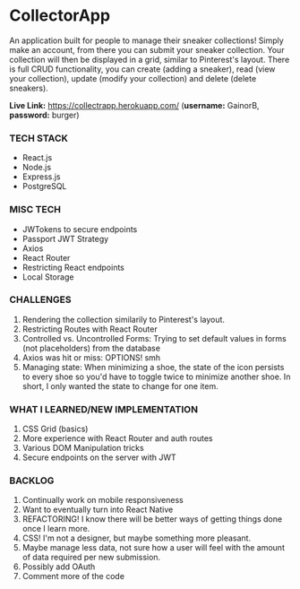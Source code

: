 # CollectorApp

An application built for people to manage their sneaker collections! Simply make an account, from there you can submit your sneaker collection. Your collection will then be displayed in a grid, similar to Pinterest's layout. There is full CRUD functionality, you can create (adding a sneaker), read (view your collection), update (modify your collection) and delete (delete sneakers).

**Live Link:** https://collectrapp.herokuapp.com/ (**username:** GainorB, **password:** burger)

### TECH STACK
* React.js
* Node.js
* Express.js
* PostgreSQL

### MISC TECH
* JWTokens to secure endpoints
* Passport JWT Strategy 
* Axios
* React Router
* Restricting React endpoints
* Local Storage

### CHALLENGES
1. Rendering the collection similarily to Pinterest's layout.
2. Restricting Routes with React Router
3. Controlled vs. Uncontrolled Forms: Trying to set default values in forms (not placeholders) from the database
4. Axios was hit or miss: OPTIONS! smh
5. Managing state: When minimizing a shoe, the state of the icon persists to every shoe so you'd have to toggle twice to minimize another shoe. In short, I only wanted the state to change for one item.

### WHAT I LEARNED/NEW IMPLEMENTATION
1. CSS Grid (basics)
2. More experience with React Router and auth routes
3. Various DOM Manipulation tricks
4. Secure endpoints on the server with JWT

### BACKLOG
1. Continually work on mobile responsiveness
2. Want to eventually turn into React Native
3. REFACTORING! I know there will be better ways of getting things done once I learn more.
4. CSS! I'm not a designer, but maybe something more pleasant.
5. Maybe manage less data, not sure how a user will feel with the amount of data required per new submission.
6. Possibly add OAuth
7. Comment more of the code
